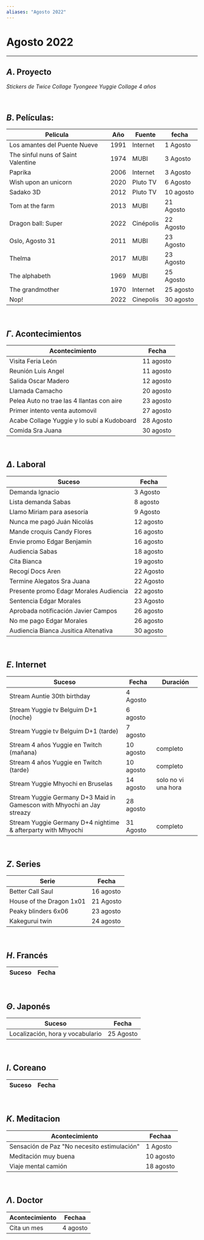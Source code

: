```yaml
---
aliases: "Agosto 2022"
---
```


# Agosto 2022
---

##  $A$. Proyecto
_Stickers de Twice
Collage Tyongeee
Yuggie Collage 4 años_

&emsp;

## $B$. Películas:
|Pelicula|Año|Fuente|fecha|
|---|---|---|---|
| Los amantes del Puente Nueve|1991 | Internet | 1 Agosto |
| The sinful nuns of Saint Valentine | 1974 | MUBI | 3 Agosto |
| Paprika | 2006 | Internet | 3 Agosto |
| Wish upon an unicorn| 2020 | Pluto TV | 6 Agosto |
| Sadako 3D | 2012 | Pluto TV |10 agosto |
|Tom at the farm|2013|MUBI|21 Agosto|
|Dragon ball: Super|2022|Cinépolis|22 Agosto|
|Oslo, Agosto 31|2011|MUBI|23 Agosto|
|Thelma|2017|MUBI|23 Agosto|
|The alphabeth|1969|MUBI|25 Agosto|
|The grandmother|1970|Internet|25 agosto|
|Nop!|2022|Cinepolis|30 agosto|
 
&emsp;

## $\Gamma$. Acontecimientos
|Acontecimiento|Fecha|
|---|---|
|Visita Feria León|11 agosto|
|Reunión Luis Angel|11 agosto|
|Salida Oscar Madero|12 agosto|
|Llamada Camacho|20 agosto|
|Pelea Auto no trae las 4 llantas con aire|23 agosto|
|Primer intento venta automovil|27 agosto|
|Acabe Collage Yuggie y lo subí a Kudoboard|28 Agosto|
|Comida Sra Juana|30 agosto|

&emsp;

## $\Delta$. Laboral
|Suceso|Fecha|
|---|---|
| Demanda Ignacio | 3 Agosto |
|Lista demanda Sabas|8 agosto|
|Llamo Miriam para asesoría|9 Agosto|
|Nunca me pagó Juán Nicolás|12 agosto|
|Mande croquis Candy Flores|16 agosto|
|Envie promo Edgar Benjamín|16 agosto|
|Audiencia Sabas|18 agosto|
|Cita Bianca|19 agosto|
|Recogí Docs Aren|22 Agosto|
|Termine Alegatos Sra Juana|22 Agosto|
|Presente promo Edagr Morales Audiencia|22 agosto|
|Sentencia Edgar Morales|23 Agosto|
|Aprobada notificación Javier Campos|26 agosto|
|No me pago Edgar Morales|26 agosto|
|Audiencia Bianca Jusitica Altenativa|30 agosto|

&emsp;

## $E$. Internet
|**Suceso**|Fecha|Duración|
|---|---|---|
|Stream Auntie 30th birthday | 4 Agosto |
|Stream Yuggie tv Belguim D+1 (noche)|6 agosto|
|Stream Yuggie tv Belguim D+1 (tarde)|7 agosto|
|Stream 4 años Yuggie en Twitch (mañana)|10 agosto| completo|
|Stream 4 años Yuggie en Twitch (tarde)|10 agosto| completo|
|Stream Yuggie Mhyochi en Bruselas|14 agosto| solo no vi una hora|
|Stream Yuggie Germany D+3 Maid in Gamescon with Mhyochi an Jay streazy|28 agosto|
|Stream Yuggie Germany D+4 nightime & afterparty with Mhyochi|31 Agosto| completo|


&emsp;

## $Z$. Series
|Serie|Fecha|
|---|---|
|Better Call Saul|16 agosto|
|House of the Dragon 1x01|21 Agosto|
|Peaky blinders 6x06|23 agosto|
|Kakegurui twin|24 agosto|

&emsp;

## $H$. Francés
|Suceso|Fecha|
|---|---|

&emsp;

## $\Theta$. Japonés
|Suceso|Fecha|
|---|---|
|Localización, hora y vocabulario|25 Agosto|

&emsp;

## $I$. Coreano
|Suceso|Fecha|
|---|---|

&emsp;

## $K$. Meditacion
|Acontecimiento|Fechaa|
|---|---|
| Sensación de Paz "No necesito estimulación" | 1 Agosto |
|Meditación muy buena|10 agosto|
|Viaje mental camión|18 agosto|

&emsp;

## $\Lambda$. Doctor
|Acontecimiento|Fechaa|
|---|---|
|Cita un mes|4 agosto|
